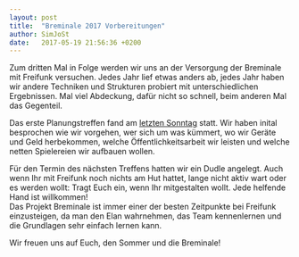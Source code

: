 ```yaml
---
layout: post
title:  "Breminale 2017 Vorbereitungen"
author: SimJoSt
date:   2017-05-19 21:56:36 +0200
---
```

Zum dritten Mal in Folge werden wir uns an der Versorgung der Breminale mit Freifunk versuchen. Jedes Jahr lief etwas anders ab, jedes Jahr haben wir andere Techniken und Strukturen probiert mit unterschiedlichen Ergebnissen. Mal viel Abdeckung, dafür nicht so schnell, beim anderen Mal das Gegenteil.

Das erste Planungstreffen fand am [letzten Sonntag](https://wiki.bremen.freifunk.net/Treffen/2017_05_14-Breminale) statt. Wir haben inital besprochen wie wir vorgehen, wer sich um was kümmert, wo wir Geräte und Geld herbekommen, welche Öffentlichkeitsarbeit wir leisten und welche netten Spielereien wir aufbauen wollen.

Für den Termin des nächsten Treffens hatten wir ein Dudle angelegt. Auch wenn Ihr mit Freifunk noch nichts am Hut hattet, lange nicht aktiv wart oder es werden wollt: Tragt Euch ein, wenn Ihr mitgestalten wollt. Jede helfende Hand ist willkommen!  
Das Projekt Breminale ist immer einer der besten Zeitpunkte bei Freifunk einzusteigen, da man den Elan wahrnehmen, das Team kennenlernen und die Grundlagen sehr einfach lernen kann.

Wir freuen uns auf Euch, den Sommer und die Breminale!
